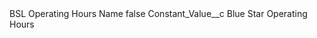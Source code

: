 <?xml version="1.0" encoding="UTF-8"?>
<CustomMetadata xmlns="http://soap.sforce.com/2006/04/metadata" xmlns:xsi="http://www.w3.org/2001/XMLSchema-instance" xmlns:xsd="http://www.w3.org/2001/XMLSchema">
    <label>BSL Operating Hours Name</label>
    <protected>false</protected>
    <values>
        <field>Constant_Value__c</field>
        <value xsi:type="xsd:string">Blue Star Operating Hours</value>
    </values>
</CustomMetadata>
